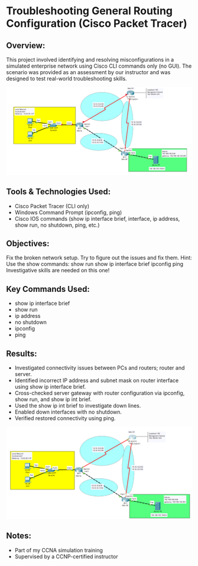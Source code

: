 # Troubleshooting General Routing Configuration (Cisco Packet Tracer)

## Overview:
This project involved identifying and resolving misconfigurations in a simulated enterprise network using Cisco CLI commands only (no GUI). The scenario was provided as an assessment by our instructor and was designed to test real-world troubleshooting skills.

![Scenario](images/ScenarioProvided.png)


## Tools & Technologies Used:
- Cisco Packet Tracer (CLI only)
- Windows Command Prompt (ipconfig, ping)
- Cisco IOS commands (show ip interface brief, interface, ip address, show run, no shutdown, ping, etc.)

## Objectives:
Fix the broken network setup. Try to figure out the issues and fix them.
Hint: Use the show commands:
show run
show ip interface brief
ipconfig
ping
Investigative skills are needed on this one!

## Key Commands Used:
- show ip interface brief
- show run
- ip address
- no shutdown
- ipconfig
- ping

## Results:
- Investigated connectivity issues between PCs and routers; router and server.
- Identified incorrect IP address and subnet mask on router interface using show ip interface brief.
- Cross-checked server gateway with router configuration via ipconfig, show run, and show ip int brief.
- Used the show ip int brief to investigate down lines.
- Enabled down interfaces with no shutdown.
- Verified restored connectivity using ping.

![Final Result](images/FinalResult.png)

## Notes: 
- Part of my CCNA simulation training        
- Supervised by a CCNP-certified instructor
